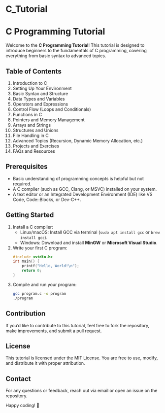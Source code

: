 # C_Tutorial
# C Programming Tutorial

Welcome to the **C Programming Tutorial**! This tutorial is designed to introduce beginners to the fundamentals of C programming, covering everything from basic syntax to advanced topics.

## Table of Contents
1. Introduction to C
2. Setting Up Your Environment
3. Basic Syntax and Structure
4. Data Types and Variables
5. Operators and Expressions
6. Control Flow (Loops and Conditionals)
7. Functions in C
8. Pointers and Memory Management
9. Arrays and Strings
10. Structures and Unions
11. File Handling in C
12. Advanced Topics (Recursion, Dynamic Memory Allocation, etc.)
13. Projects and Exercises
14. FAQs and Resources

## Prerequisites
- Basic understanding of programming concepts is helpful but not required.
- A C compiler (such as GCC, Clang, or MSVC) installed on your system.
- A text editor or an Integrated Development Environment (IDE) like VS Code, Code::Blocks, or Dev-C++.

## Getting Started
1. Install a C compiler:
   - Linux/macOS: Install GCC via terminal (`sudo apt install gcc` or `brew install gcc`).
   - Windows: Download and install **MinGW** or **Microsoft Visual Studio**.
2. Write your first C program:
   ```c
   #include <stdio.h>
   int main() {
       printf("Hello, World!\n");
       return 0;
   }
   ```
3. Compile and run your program:
   ```sh
   gcc program.c -o program
   ./program
   ```

## Contribution
If you’d like to contribute to this tutorial, feel free to fork the repository, make improvements, and submit a pull request.

## License
This tutorial is licensed under the MIT License. You are free to use, modify, and distribute it with proper attribution.

## Contact
For any questions or feedback, reach out via email or open an issue on the repository.

Happy coding! 🚀

